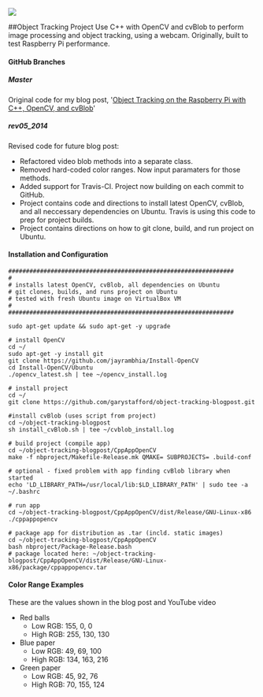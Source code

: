 <p>
<a href='https://travis-ci.org/garystafford/object-tracking-blogpost'><img src='https://travis-ci.org/garystafford/object-tracking-blogpost.svg?branch=rev05_2014'></a>
</p>

##Object Tracking Project
Use C++ with OpenCV and cvBlob to perform image processing and object tracking, using a webcam. Originally, built to test Raspberry Pi performance.

#### GitHub Branches
##### Master 
Original code for my blog post, '[Object Tracking on the Raspberry Pi with C++, OpenCV, and cvBlob](http://wp.me/p1RD28-yW)'

##### rev05_2014 
Revised code for future blog post:
* Refactored video blob methods into a separate class.
* Removed hard-coded color ranges. Now input paramaters for those methods.
* Added support for Travis-CI. Project now building on each commit to GitHub.
* Project contains code and directions to install latest OpenCV, cvBlob, and all neccessary dependencies on Ubuntu. Travis is using this code to prep for project builds.
* Project contains directions on how to git clone, build, and run project on Ubuntu.

#### Installation and Configuration
```
################################################################
#
# installs latest OpenCV, cvBlob, all dependencies on Ubuntu
# git clones, builds, and runs project on Ubuntu
# tested with fresh Ubuntu image on VirtualBox VM
#
################################################################

sudo apt-get update && sudo apt-get -y upgrade

# install OpenCV
cd ~/
sudo apt-get -y install git
git clone https://github.com/jayrambhia/Install-OpenCV
cd Install-OpenCV/Ubuntu
./opencv_latest.sh | tee ~/opencv_install.log

# install project
cd ~/
git clone https://github.com/garystafford/object-tracking-blogpost.git

#install cvBlob (uses script from project)
cd ~/object-tracking-blogpost
sh install_cvBlob.sh | tee ~/cvblob_install.log

# build project (compile app)
cd ~/object-tracking-blogpost/CppAppOpenCV
make -f nbproject/Makefile-Release.mk QMAKE= SUBPROJECTS= .build-conf

# optional - fixed problem with app finding cvBlob library when started
echo 'LD_LIBRARY_PATH=/usr/local/lib:$LD_LIBRARY_PATH' | sudo tee -a ~/.bashrc

# run app
cd ~/object-tracking-blogpost/CppAppOpenCV/dist/Release/GNU-Linux-x86
./cppappopencv

# package app for distribution as .tar (incld. static images)
cd ~/object-tracking-blogpost/CppAppOpenCV
bash nbproject/Package-Release.bash
# package located here: ~/object-tracking-blogpost/CppAppOpenCV/dist/Release/GNU-Linux-x86/package/cppappopencv.tar
```
#### Color Range Examples
These are the values shown in the blog post and YouTube video
* Red balls
  * Low RGB: 155, 0, 0
  * High RGB: 255, 130, 130 
* Blue paper
  * Low RGB: 49, 69, 100
  * High RGB: 134, 163, 216 
* Green paper
  * Low RGB: 45, 92, 76
  * High RGB: 70, 155, 124 
 
